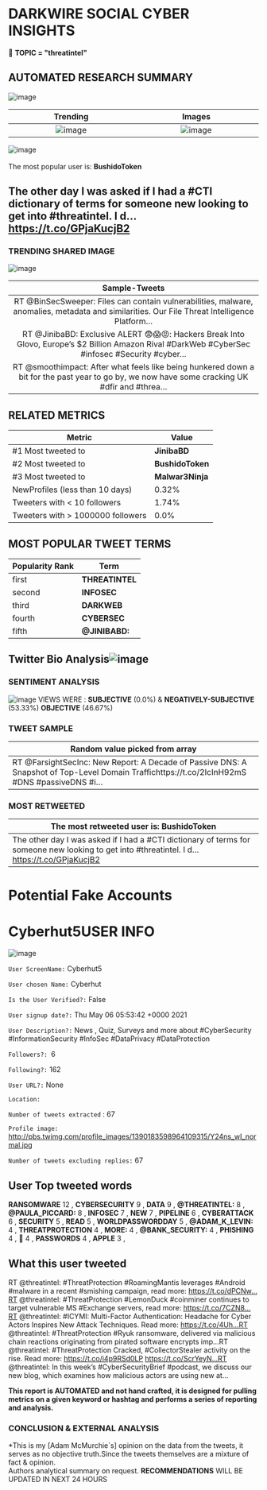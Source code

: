 # DARKWIRE SOCIAL CYBER INSIGHTS 
&#x1F34E; **TOPIC = "threatintel"**

## AUTOMATED RESEARCH SUMMARY
  ![image](darkLogo.png)   

|  Trending  |   Images | 
:-------------------------:|:-------------------------:
|  ![image](assets/threatintel/imageFile1.jpg)     <img width=200/> | ![image](assets/threatintel/imageFile2.jpg) <img width=200/> |   
 
 
![image](assets/threatintel/TWEETS.png)
<br></br>
The most popular user is: **BushidoToken**  
 

## The other day I was asked if I had a #CTI dictionary of terms for someone new looking to get into #threatintel. I d… https://t.co/GPjaKucjB2 

  




### TRENDING SHARED IMAGE

![image](assets/threatintel/twitterPostedImage.png)



|                **Sample-Tweets**        |
| :-------------: |
| RT @BinSecSweeper: Files can contain vulnerabilities, malware, anomalies, metadata and similarities. Our File Threat Intelligence Platform… |
| RT @JinibaBD: Exclusive ALERT 😨😱😡: Hackers Break Into Glovo, Europe’s $2 Billion Amazon Rival #DarkWeb #CyberSec #infosec #Security #cyber… |
| RT @smoothimpact: After what feels like being hunkered down a bit for the past year to go by, we now have some cracking UK #dfir and #threa… |

## RELATED METRICS<br>
| Metric | Value |
| ------------- | ------------- |
| #1 Most tweeted to  | **JinibaBD** |
| #2 Most tweeted to  | **BushidoToken** |
| #3 Most tweeted to  | **Malwar3Ninja** |
| NewProfiles (less than 10 days) | 0.32%  |
| Tweeters with < 10 followers  | 1.74%|
| Tweeters with > 1000000 followers  | 0.0%  |



## MOST POPULAR TWEET TERMS 


| Popularity Rank  | Term |
| ------------- | ------------- |
| first  | **THREATINTEL**  |
| second  | **INFOSEC**  |
| third  | **DARKWEB** |
| fourth  | **CYBERSEC**  |
| fifth  | **@JINIBABD:**  |


## Twitter Bio Analysis![image](assets/threatintel/BIO.png)
### SENTIMENT ANALYSIS
![image](assets/threatintel/sentiment.png)
VIEWS WERE : **SUBJECTIVE**  (0.0%) & **NEGATIVELY-SUBJECTIVE** (53.33%) **OBJECTIVE** (46.67%)

### TWEET SAMPLE 
| Random value picked from array |
| ------------- |
|RT @FarsightSecInc: New Report: A Decade of Passive DNS: A Snapshot of Top-Level Domain Traffichttps://t.co/2IcInH92mS #DNS #passiveDNS #i… |

### MOST RETWEETED 

| The most retweeted user is: **BushidoToken**  |
| ------------- |
| The other day I was asked if I had a #CTI dictionary of terms for someone new looking to get into #threatintel. I d… https://t.co/GPjaKucjB2 |

# Potential Fake Accounts
 
# Cyberhut5USER INFO
![image](http://pbs.twimg.com/profile_images/1390183598964109315/Y24ns_wI_normal.jpg)
 
`User ScreenName:` Cyberhut5 
 
`User chosen Name:` Cyberhut 
 
`Is the User Verified?:` False 
 
`User signup date?:` Thu May 06 05:53:42 +0000 2021 
 
`User Description?:` News , Quiz, Surveys and more about #CyberSecurity #InformationSecurity #InfoSec #DataPrivacy #DataProtection 
 
`Followers?: `6 
 
`Following?:` 162 
 
`User URL?:` None 
 
`Location:`  
 
`Number of tweets extracted`  : 67 
 
`Profile image:` http://pbs.twimg.com/profile_images/1390183598964109315/Y24ns_wI_normal.jpg 
 
`Number of tweets excluding replies:` 67 
 

 

 
## User Top tweeted words 
 
**RANSOMWARE** 12 , **CYBERSECURITY** 9 , **DATA** 9 , **@THREATINTEL:** 8 , **@PAULA_PICCARD:** 8 , **INFOSEC** 7 , **NEW** 7 , **PIPELINE** 6 , **CYBERATTACK** 6 , **SECURITY** 5 , **READ** 5 , **WORLDPASSWORDDAY** 5 , **@ADAM_K_LEVIN:** 4 , **THREATPROTECTION** 4 , **MORE:** 4 , **@BANK_SECURITY:** 4 , **PHISHING** 4 , **🚨** 4 , **PASSWORDS** 4 , **APPLE** 3 , 
 
## What this user tweeted
 
RT @threatintel: #ThreatProtection #RoamingMantis leverages #Android #malware in a recent #smishing campaign, read more: https://t.co/dPCNw…RT @threatintel: #ThreatProtection #LemonDuck #coinminer continues to target vulnerable MS #Exchange servers, read more: https://t.co/7CZN8…RT @threatintel: #ICYMI: Multi-Factor Authentication: Headache for Cyber Actors Inspires New Attack Techniques. Read more: https://t.co/4Uh…RT @threatintel: #ThreatProtection #Ryuk ransomware, delivered via malicious chain reactions originating from pirated software encrypts imp…RT @threatintel: #ThreatProtection Cracked, #CollectorStealer activity on the rise. Read more: https://t.co/i4p9RSd0LP https://t.co/ScrYeyN…RT @threatintel: In this week’s #CyberSecurityBrief #podcast, we discuss our new blog, which examines how malicious actors are using new at…
 

<b> This report is AUTOMATED and not hand crafted, it is designed for pulling metrics on a given keyword or hashtag and performs a series of reporting and analysis.</b>  
### CONCLUSION & EXTERNAL ANALYSIS

*This is my [Adam McMurchie`s] opinion on the data from the tweets, it serves as no objective truth.Since the tweets themselves are a mixture of fact & opinion.<br>
Authors analytical summary on request.
**RECOMMENDATIONS** WILL BE UPDATED IN NEXT  24 HOURS <br>